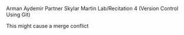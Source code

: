Arman Aydemir
Partner Skylar Martin
Lab/Recitation 4 (Version Control Using Git)

This might cause a merge conflict
